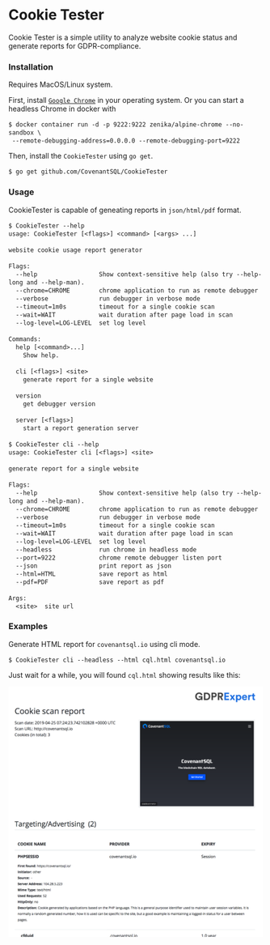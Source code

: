 # Cookie Tester

Cookie Tester is a simple utility to analyze website cookie status and generate reports for GDPR-compliance.

### Installation

Requires MacOS/Linux system.

First, install [`Google Chrome`](<https://www.google.com/chrome/>) in your operating system.
Or you can start a headless Chrome in docker with

```shell
$ docker container run -d -p 9222:9222 zenika/alpine-chrome --no-sandbox \ 
 --remote-debugging-address=0.0.0.0 --remote-debugging-port=9222
```

Then, install the `CookieTester` using `go get`.

```shell
$ go get github.com/CovenantSQL/CookieTester
```

### Usage

CookieTester is capable of geneating reports in `json/html/pdf` format.

```
$ CookieTester --help
usage: CookieTester [<flags>] <command> [<args> ...]

website cookie usage report generator

Flags:
  --help                 Show context-sensitive help (also try --help-long and --help-man).
  --chrome=CHROME        chrome application to run as remote debugger
  --verbose              run debugger in verbose mode
  --timeout=1m0s         timeout for a single cookie scan
  --wait=WAIT            wait duration after page load in scan
  --log-level=LOG-LEVEL  set log level

Commands:
  help [<command>...]
    Show help.

  cli [<flags>] <site>
    generate report for a single website

  version
    get debugger version

  server [<flags>]
    start a report generation server

$ CookieTester cli --help
usage: CookieTester cli [<flags>] <site>

generate report for a single website

Flags:
  --help                 Show context-sensitive help (also try --help-long and --help-man).
  --chrome=CHROME        chrome application to run as remote debugger
  --verbose              run debugger in verbose mode
  --timeout=1m0s         timeout for a single cookie scan
  --wait=WAIT            wait duration after page load in scan
  --log-level=LOG-LEVEL  set log level
  --headless             run chrome in headless mode
  --port=9222            chrome remote debugger listen port
  --json                 print report as json
  --html=HTML            save report as html
  --pdf=PDF              save report as pdf

Args:
  <site>  site url
```

### Examples

Generate HTML report for `covenantsql.io` using cli mode.

```shell
$ CookieTester cli --headless --html cql.html covenantsql.io
```

Just wait for a while, you will found `cql.html` showing results like this:

![](./example.png)

